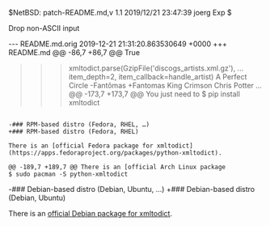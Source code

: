 $NetBSD: patch-README.md,v 1.1 2019/12/21 23:47:39 joerg Exp $

Drop non-ASCII input

--- README.md.orig	2019-12-21 21:31:20.863530649 +0000
+++ README.md
@@ -86,7 +86,7 @@ True
 >>> xmltodict.parse(GzipFile('discogs_artists.xml.gz'),
 ...     item_depth=2, item_callback=handle_artist)
 A Perfect Circle
-Fantômas
+Fantomas
 King Crimson
 Chris Potter
 ...
@@ -173,7 +173,7 @@ You just need to
 $ pip install xmltodict
 ```
 
-### RPM-based distro (Fedora, RHEL, …)
+### RPM-based distro (Fedora, RHEL)
 
 There is an [official Fedora package for xmltodict](https://apps.fedoraproject.org/packages/python-xmltodict).
 
@@ -189,7 +189,7 @@ There is an [official Arch Linux package
 $ sudo pacman -S python-xmltodict
 ```
 
-### Debian-based distro (Debian, Ubuntu, …)
+### Debian-based distro (Debian, Ubuntu)
 
 There is an [official Debian package for xmltodict](https://tracker.debian.org/pkg/python-xmltodict).
 
